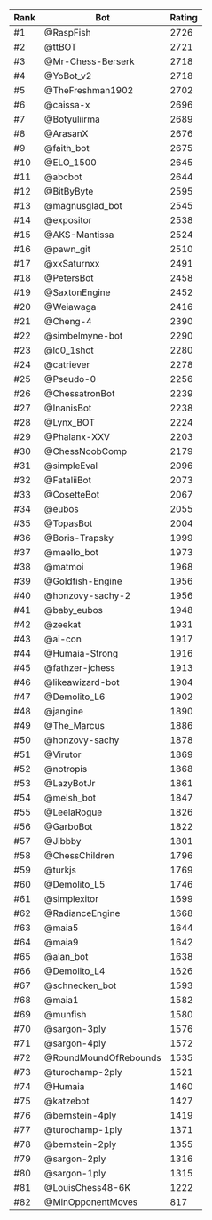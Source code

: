 Rank|Bot|Rating
---|---|---
#1|@RaspFish|2726
#2|@ttBOT|2721
#3|@Mr-Chess-Berserk|2718
#4|@YoBot_v2|2718
#5|@TheFreshman1902|2702
#6|@caissa-x|2696
#7|@Botyuliirma|2689
#8|@ArasanX|2676
#9|@faith_bot|2675
#10|@ELO_1500|2645
#11|@abcbot|2644
#12|@BitByByte|2595
#13|@magnusglad_bot|2545
#14|@expositor|2538
#15|@AKS-Mantissa|2524
#16|@pawn_git|2510
#17|@xxSaturnxx|2491
#18|@PetersBot|2458
#19|@SaxtonEngine|2452
#20|@Weiawaga|2416
#21|@Cheng-4|2390
#22|@simbelmyne-bot|2290
#23|@lc0_1shot|2280
#24|@catriever|2278
#25|@Pseudo-0|2256
#26|@ChessatronBot|2239
#27|@InanisBot|2238
#28|@Lynx_BOT|2224
#29|@Phalanx-XXV|2203
#30|@ChessNoobComp|2179
#31|@simpleEval|2096
#32|@FataliiBot|2073
#33|@CosetteBot|2067
#34|@eubos|2055
#35|@TopasBot|2004
#36|@Boris-Trapsky|1999
#37|@maello_bot|1973
#38|@matmoi|1968
#39|@Goldfish-Engine|1956
#40|@honzovy-sachy-2|1956
#41|@baby_eubos|1948
#42|@zeekat|1931
#43|@ai-con|1917
#44|@Humaia-Strong|1916
#45|@fathzer-jchess|1913
#46|@likeawizard-bot|1904
#47|@Demolito_L6|1902
#48|@jangine|1890
#49|@The_Marcus|1886
#50|@honzovy-sachy|1878
#51|@Virutor|1869
#52|@notropis|1868
#53|@LazyBotJr|1861
#54|@melsh_bot|1847
#55|@LeelaRogue|1826
#56|@GarboBot|1822
#57|@Jibbby|1801
#58|@ChessChildren|1796
#59|@turkjs|1769
#60|@Demolito_L5|1746
#61|@simplexitor|1699
#62|@RadianceEngine|1668
#63|@maia5|1644
#64|@maia9|1642
#65|@alan_bot|1638
#66|@Demolito_L4|1626
#67|@schnecken_bot|1593
#68|@maia1|1582
#69|@munfish|1580
#70|@sargon-3ply|1576
#71|@sargon-4ply|1572
#72|@RoundMoundOfRebounds|1535
#73|@turochamp-2ply|1521
#74|@Humaia|1460
#75|@katzebot|1427
#76|@bernstein-4ply|1419
#77|@turochamp-1ply|1371
#78|@bernstein-2ply|1355
#79|@sargon-2ply|1316
#80|@sargon-1ply|1315
#81|@LouisChess48-6K|1222
#82|@MinOpponentMoves|817
